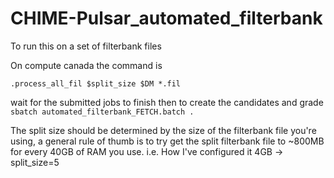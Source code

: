 # CHIME-Pulsar_automated_filterbank
To run this on a set of filterbank files

On compute canada the command is 

`.process_all_fil $split_size $DM *.fil`

wait for the submitted jobs to finish
then to create the candidates and grade
`sbatch automated_filterbank_FETCH.batch .`

The split size should be determined by the size of the filterbank file you're using, a general rule of thumb is to try get the split filterbank file to ~800MB for every 40GB of RAM you use. 
i.e. How I've configured it 4GB -> split_size=5

